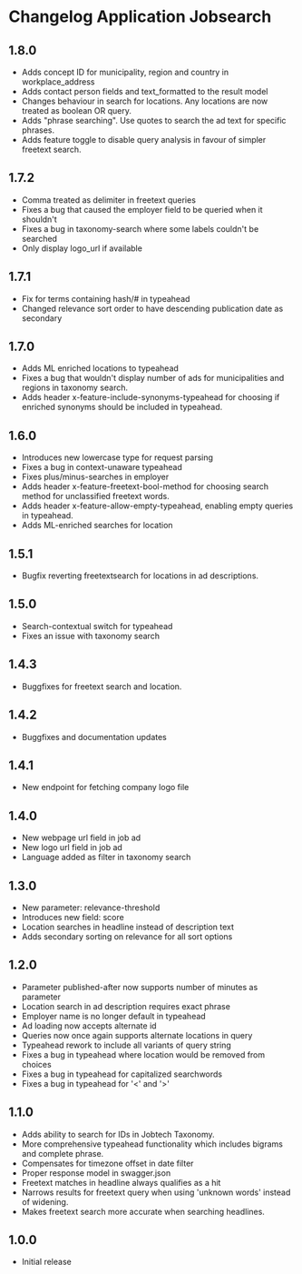 Changelog Application Jobsearch
===============================
## 1.8.0
* Adds concept ID for municipality, region and country in workplace_address
* Adds contact person fields and text_formatted to the result model
* Changes behaviour in search for locations. Any locations are now treated as boolean OR query.
* Adds "phrase searching". Use quotes to search the ad text for specific phrases.
* Adds feature toggle to disable query analysis in favour of simpler freetext search.

## 1.7.2
* Comma treated as delimiter in freetext queries
* Fixes a bug that caused the employer field to be queried when it shouldn't
* Fixes a bug in taxonomy-search where some labels couldn't be searched
* Only display logo_url if available

## 1.7.1
* Fix for terms containing hash/# in typeahead
* Changed relevance sort order to have descending publication date as secondary

## 1.7.0
* Adds ML enriched locations to typeahead
* Fixes a bug that wouldn't display number of ads for municipalities and regions in taxonomy search.
* Adds header x-feature-include-synonyms-typeahead for choosing if enriched synonyms should be included in typeahead.

## 1.6.0
* Introduces new lowercase type for request parsing
* Fixes a bug in context-unaware typeahead
* Fixes plus/minus-searches in employer
* Adds header x-feature-freetext-bool-method for choosing search method for unclassified freetext words.  
* Adds header x-feature-allow-empty-typeahead, enabling empty queries in typeahead. 
* Adds ML-enriched searches for location

## 1.5.1
* Bugfix reverting freetextsearch for locations in ad descriptions.

## 1.5.0
* Search-contextual switch for typeahead
* Fixes an issue with taxonomy search

## 1.4.3
* Buggfixes for freetext search and location.

## 1.4.2
* Buggfixes and documentation updates

## 1.4.1
* New endpoint for fetching company logo file

## 1.4.0
* New webpage url field in job ad
* New logo url field in job ad
* Language added as filter in taxonomy search

## 1.3.0
* New parameter: relevance-threshold
* Introduces new field: score
* Location searches in headline instead of description text
* Adds secondary sorting on relevance for all sort options

## 1.2.0
* Parameter published-after now supports number of minutes as parameter
* Location search in ad description requires exact phrase
* Employer name is no longer default in typeahead
* Ad loading now accepts alternate id
* Queries now once again supports alternate locations in query
* Typeahead rework to include all variants of query string
* Fixes a bug in typeahead where location would be removed from choices
* Fixes a bug in typeahead for capitalized searchwords
* Fixes a bug in typeahead for '<' and '>'

## 1.1.0
* Adds ability to search for IDs in Jobtech Taxonomy.
* More comprehensive typeahead functionality which includes bigrams and complete phrase.
* Compensates for timezone offset in date filter    
* Proper response model in swagger.json
* Freetext matches in headline always qualifies as a hit
* Narrows results for freetext query when using 'unknown words' instead of widening.
* Makes freetext search more accurate when searching headlines.

## 1.0.0
* Initial release
